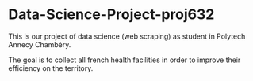 # Data-Science-Project-proj632
This is our project of data science (web scraping) as student in Polytech Annecy Chambéry.

The goal is to collect all french health facilities in order to improve their efficiency on the territory.
